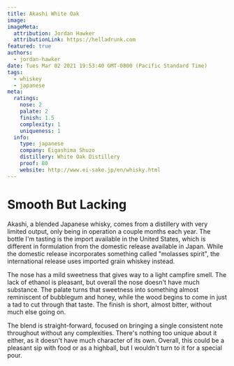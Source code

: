 ```yaml
---
title: Akashi White Oak
image: 
imageMeta:
  attribution: Jordan Hawker
  attributionLink: https://helladrunk.com
featured: true
authors:
  - jordan-hawker
date: Tues Mar 02 2021 19:53:40 GMT-0800 (Pacific Standard Time)
tags:
  - whiskey
  - japanese
meta:
  ratings:
    nose: 2
    palate: 2
    finish: 1.5
    complexity: 1
    uniqueness: 1
  info:
    type: japanese
    company: Eigashima Shuzo
    distillery: White Oak Distillery
    proof: 80
    website: http://www.ei-sake.jp/en/whisky.html
---
```


# Smooth But Lacking

Akashi, a blended Japanese whisky, comes from a distillery with very limited output, only being in 
operation a couple months each year. The bottle I'm tasting is the import available in the United States, 
which is different in formulation from the domestic release available in Japan. While the domestic release 
incorporates something called "molasses spirit", the international release uses imported grain whiskey 
instead.

The nose has a mild sweetness that gives way to a light campfire smell. The lack of ethanol is pleasant, 
but overall the nose doesn't have much substance. The palate turns that sweetness into something almost 
reminiscent of bubblegum and honey, while the wood begins to come in just a tad to cut through that 
taste. The finish is short, almost bitter, without much else going on.

The blend is straight-forward, focused on bringing a single consistent note throughout without any 
complexities. There's nothing too unique about it either, as it doesn't have much character of its own. 
Overall, this could be a pleasant sip with food or as a highball, but I wouldn't turn to it for a special 
pour.